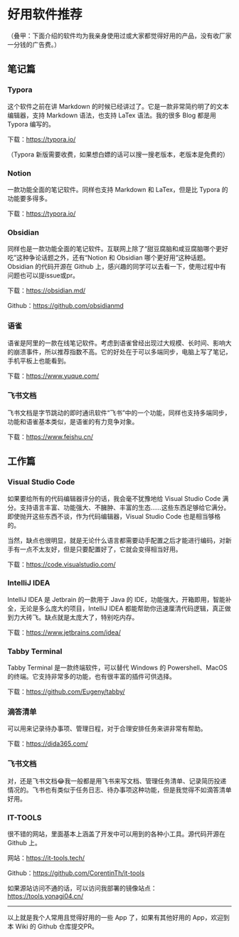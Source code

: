 # 好用软件推荐

（叠甲：下面介绍的软件均为我亲身使用过或大家都觉得好用的产品，没有收厂家一分钱的广告费。）

## 笔记篇

### Typora

这个软件之前在讲 Markdown 的时候已经讲过了。它是一款非常简约明了的文本编辑器，支持 Markdown 语法，也支持 LaTex 语法。我的很多 Blog 都是用 Typora 编写的。

下载：https://typora.io/

（Typora 新版需要收费，如果想白嫖的话可以搜一搜老版本，老版本是免费的）

### Notion

一款功能全面的笔记软件。同样也支持 Markdown 和 LaTex，但是比 Typora 的功能要多得多。

下载：https://typora.io/

### Obsidian

同样也是一款功能全面的笔记软件。互联网上除了“甜豆腐脑和咸豆腐脑哪个更好吃”这种争论话题之外，还有“Notion 和 Obsidian 哪个更好用”这种话题。Obsidian 的代码开源在 Github 上，感兴趣的同学可以去看一下，使用过程中有问题也可以提issue或pr。

下载：https://obsidian.md/

Github：https://github.com/obsidianmd

### 语雀

语雀是阿里的一款在线笔记软件。考虑到语雀曾经出现过大规模、长时间、影响大的崩溃事件，所以推荐指数不高。它的好处在于可以多端同步，电脑上写了笔记，手机平板上也能看到。

下载：https://www.yuque.com/

### 飞书文档

飞书文档是字节跳动的即时通讯软件“飞书”中的一个功能，同样也支持多端同步，功能和语雀基本类似，是语雀的有力竞争对象。

下载：https://www.feishu.cn/

## 工作篇

### Visual Studio Code

如果要给所有的代码编辑器评分的话，我会毫不犹豫地给 Visual Studio Code 满分。支持语言丰富、功能强大、不臃肿、丰富的生态……这些东西足够给它满分。即使抛开这些东西不谈，作为代码编辑器，Visual Studio Code 也是相当够格的。

当然，缺点也很明显，就是无论什么语言都需要动手配置之后才能进行编码，对新手有一点不太友好，但是只要配置好了，它就会变得相当好用。

下载：https://code.visualstudio.com/

### IntelliJ IDEA

IntelliJ IDEA 是 Jetbrain 的一款用于 Java 的 IDE，功能强大，开箱即用，智能补全，无论是多么庞大的项目，IntelliJ IDEA 都能帮助你迅速厘清代码逻辑，真正做到力大砖飞。缺点就是太庞大了，特别吃内存。

下载：https://www.jetbrains.com/idea/

### Tabby Terminal

Tabby Terminal 是一款终端软件，可以替代 Windows 的 Powershell、MacOS 的终端。它支持非常多的功能，也有很丰富的插件可供选择。

下载：https://github.com/Eugeny/tabby/

### 滴答清单

可以用来记录待办事项、管理日程，对于合理安排任务来讲非常有帮助。

下载：https://dida365.com/

### 飞书文档

对，还是飞书文档😂我一般都是用飞书来写文档、管理任务清单、记录简历投递情况的。飞书也有类似于任务日志、待办事项这种功能，但是我觉得不如滴答清单好用。

### IT-TOOLS

很不错的网站，里面基本上涵盖了开发中可以用到的各种小工具。源代码开源在 Github 上。

网站：https://it-tools.tech/

Github：https://github.com/CorentinTh/it-tools

如果源站访问不通的话，可以访问我部署的镜像站点：https://tools.yonagi04.cn/

---

以上就是我个人常用且觉得好用的一些 App 了，如果有其他好用的 App，欢迎到本 Wiki 的 Github 仓库提交PR。